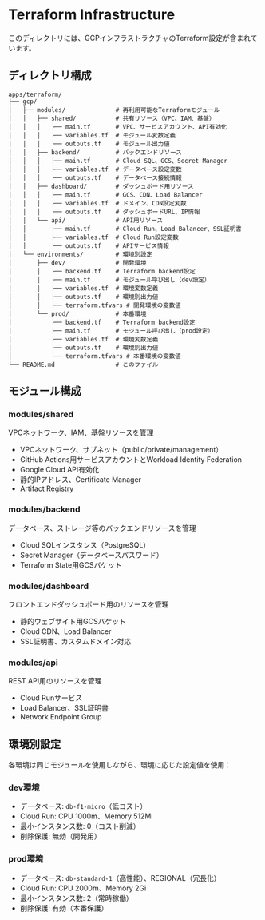 # Terraform Infrastructure

このディレクトリには、GCPインフラストラクチャのTerraform設定が含まれています。

## ディレクトリ構成

```
apps/terraform/
├── gcp/
│   ├── modules/              # 再利用可能なTerraformモジュール
│   │   ├── shared/           # 共有リソース（VPC、IAM、基盤）
│   │   │   ├── main.tf       # VPC、サービスアカウント、API有効化
│   │   │   ├── variables.tf  # モジュール変数定義
│   │   │   └── outputs.tf    # モジュール出力値
│   │   ├── backend/          # バックエンドリソース
│   │   │   ├── main.tf       # Cloud SQL、GCS、Secret Manager
│   │   │   ├── variables.tf  # データベース設定変数
│   │   │   └── outputs.tf    # データベース接続情報
│   │   ├── dashboard/        # ダッシュボード用リソース
│   │   │   ├── main.tf       # GCS、CDN、Load Balancer
│   │   │   ├── variables.tf  # ドメイン、CDN設定変数
│   │   │   └── outputs.tf    # ダッシュボードURL、IP情報
│   │   └── api/              # API用リソース
│   │       ├── main.tf       # Cloud Run、Load Balancer、SSL証明書
│   │       ├── variables.tf  # Cloud Run設定変数
│   │       └── outputs.tf    # APIサービス情報
│   └── environments/         # 環境別設定
│       ├── dev/              # 開発環境
│       │   ├── backend.tf    # Terraform backend設定
│       │   ├── main.tf       # モジュール呼び出し（dev設定）
│       │   ├── variables.tf  # 環境変数定義
│       │   ├── outputs.tf    # 環境別出力値
│       │   └── terraform.tfvars # 開発環境の変数値
│       └── prod/             # 本番環境
│           ├── backend.tf    # Terraform backend設定
│           ├── main.tf       # モジュール呼び出し（prod設定）
│           ├── variables.tf  # 環境変数定義
│           ├── outputs.tf    # 環境別出力値
│           └── terraform.tfvars # 本番環境の変数値
└── README.md                 # このファイル
```

## モジュール構成

### modules/shared

VPCネットワーク、IAM、基盤リソースを管理

- VPCネットワーク、サブネット（public/private/management）
- GitHub Actions用サービスアカウントとWorkload Identity Federation
- Google Cloud API有効化
- 静的IPアドレス、Certificate Manager
- Artifact Registry

### modules/backend

データベース、ストレージ等のバックエンドリソースを管理

- Cloud SQLインスタンス（PostgreSQL）
- Secret Manager（データベースパスワード）
- Terraform State用GCSバケット

### modules/dashboard

フロントエンドダッシュボード用のリソースを管理

- 静的ウェブサイト用GCSバケット
- Cloud CDN、Load Balancer
- SSL証明書、カスタムドメイン対応

### modules/api

REST API用のリソースを管理

- Cloud Runサービス
- Load Balancer、SSL証明書
- Network Endpoint Group

## 環境別設定

各環境は同じモジュールを使用しながら、環境に応じた設定値を使用：

### dev環境

- データベース: `db-f1-micro`（低コスト）
- Cloud Run: CPU 1000m、Memory 512Mi
- 最小インスタンス数: 0（コスト削減）
- 削除保護: 無効（開発用）

### prod環境

- データベース: `db-standard-1`（高性能）、REGIONAL（冗長化）
- Cloud Run: CPU 2000m、Memory 2Gi
- 最小インスタンス数: 2（常時稼働）
- 削除保護: 有効（本番保護）
